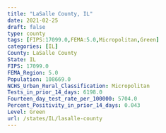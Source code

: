 ```yaml
---
title: "LaSalle County, IL"
date: 2021-02-25
draft: false
type: county
tags: [FIPS:17099.0,FEMA:5.0,Micropolitan,Green]
categories: [IL]
County: LaSalle County
State: IL
FIPS: 17099.0
FEMA_Region: 5.0
Population: 108669.0
NCHS_Urban_Rural_Classification: Micropolitan
Tests_in_prior_14_days: 6198.0
Fourteen_day_test_rate_per_100000: 5704.0
Percent_Positivity_in_prior_14_days: 0.043
Level: Green
url: /states/IL/lasalle-county
---
```



